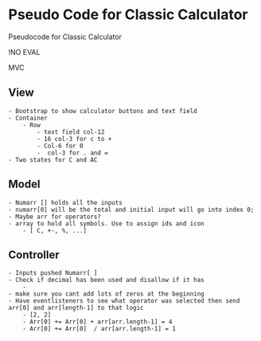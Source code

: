 # Pseudo Code for Classic Calculator

Pseudocode for Classic Calculator

!NO EVAL

MVC

## View
    - Bootstrap to show calculator buttons and text field
    - Container
        - Row
            - text field col-12
            - 16 col-3 for c to +
            - Col-6 for 0
            -  col-3 for . and =
    - Two states for C and AC
    
    
    
## Model
    - Numarr [] holds all the inputs
    - numarr[0] will be the total and initial input will go into index 0;
    - Maybe arr for operators?
    - array to hold all symbols. Use to assign ids and icon
        - [ C, +-, %, ...]



## Controller
    - Inputs pushed Numarr[ ] 
    - Check if decimal has been used and disallow if it has
        - 
    - make sure you cant add lots of zeros at the beginning
    - Have eventlisteners to see what operator was selected then send arr[0] and arr[length-1] to that logic
        - [2, 2]
        - Arr[0] += Arr[0] + arr[arr.length-1] = 4
        - Arr[0] += Arr[0]  / arr[arr.length-1] = 1
